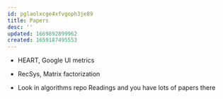 ```yaml
---
id: pglaolxcge4xfvgoph3je89
title: Papers
desc: ''
updated: 1669892899962
created: 1659187495553
---
```


- HEART, Google UI metrics

- RecSys, Matrix factorization

- Look in algorithms repo Readings and you have lots of papers there

